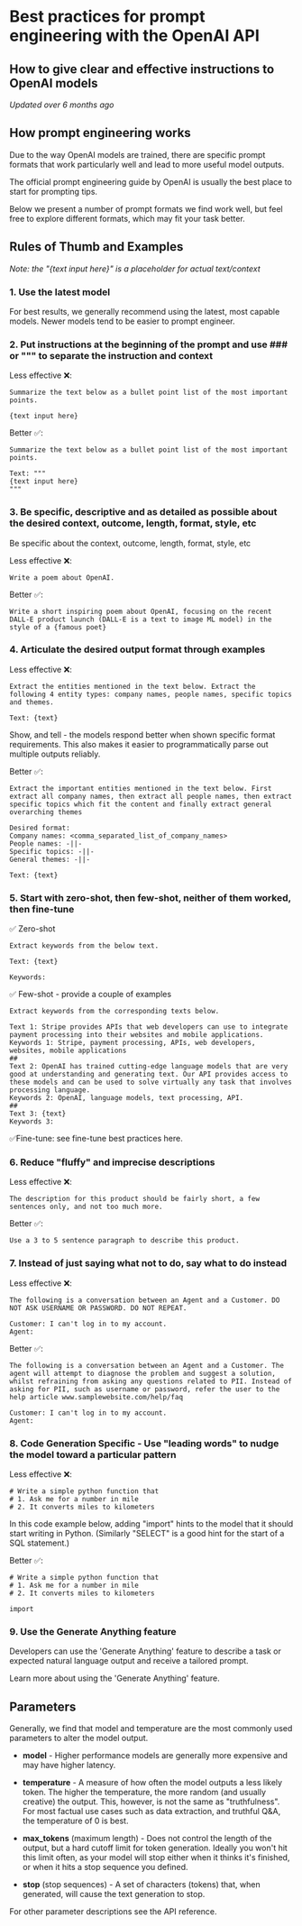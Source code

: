 # Best practices for prompt engineering with the OpenAI API
## How to give clear and effective instructions to OpenAI models

*Updated over 6 months ago*

## How prompt engineering works
Due to the way OpenAI models are trained, there are specific prompt formats that work particularly well and lead to more useful model outputs.

The official prompt engineering guide by OpenAI is usually the best place to start for prompting tips.

Below we present a number of prompt formats we find work well, but feel free to explore different formats, which may fit your task better.

## Rules of Thumb and Examples
*Note: the "{text input here}" is a placeholder for actual text/context*

### 1. Use the latest model
For best results, we generally recommend using the latest, most capable models. Newer models tend to be easier to prompt engineer.

### 2. Put instructions at the beginning of the prompt and use ### or """ to separate the instruction and context
Less effective ❌:
```
Summarize the text below as a bullet point list of the most important points.

{text input here}
```

Better ✅:
```
Summarize the text below as a bullet point list of the most important points.

Text: """
{text input here}
"""
```

### 3. Be specific, descriptive and as detailed as possible about the desired context, outcome, length, format, style, etc
Be specific about the context, outcome, length, format, style, etc

Less effective ❌:
```
Write a poem about OpenAI.
```

Better ✅:
```
Write a short inspiring poem about OpenAI, focusing on the recent DALL-E product launch (DALL-E is a text to image ML model) in the style of a {famous poet}
```

### 4. Articulate the desired output format through examples
Less effective ❌:
```
Extract the entities mentioned in the text below. Extract the following 4 entity types: company names, people names, specific topics and themes.

Text: {text}
```

Show, and tell - the models respond better when shown specific format requirements. This also makes it easier to programmatically parse out multiple outputs reliably.

Better ✅:
```
Extract the important entities mentioned in the text below. First extract all company names, then extract all people names, then extract specific topics which fit the content and finally extract general overarching themes

Desired format:
Company names: <comma_separated_list_of_company_names>
People names: -||-
Specific topics: -||-
General themes: -||-

Text: {text}
```

### 5. Start with zero-shot, then few-shot, neither of them worked, then fine-tune
✅ Zero-shot
```
Extract keywords from the below text.

Text: {text}

Keywords:
```

✅ Few-shot - provide a couple of examples
```
Extract keywords from the corresponding texts below.

Text 1: Stripe provides APIs that web developers can use to integrate payment processing into their websites and mobile applications.
Keywords 1: Stripe, payment processing, APIs, web developers, websites, mobile applications
##
Text 2: OpenAI has trained cutting-edge language models that are very good at understanding and generating text. Our API provides access to these models and can be used to solve virtually any task that involves processing language.
Keywords 2: OpenAI, language models, text processing, API.
##
Text 3: {text}
Keywords 3:
```

✅Fine-tune: see fine-tune best practices here.

### 6. Reduce "fluffy" and imprecise descriptions
Less effective ❌:
```
The description for this product should be fairly short, a few sentences only, and not too much more.
```

Better ✅:
```
Use a 3 to 5 sentence paragraph to describe this product.
```

### 7. Instead of just saying what not to do, say what to do instead
Less effective ❌:
```
The following is a conversation between an Agent and a Customer. DO NOT ASK USERNAME OR PASSWORD. DO NOT REPEAT.

Customer: I can't log in to my account.
Agent:
```

Better ✅:
```
The following is a conversation between an Agent and a Customer. The agent will attempt to diagnose the problem and suggest a solution, whilst refraining from asking any questions related to PII. Instead of asking for PII, such as username or password, refer the user to the help article www.samplewebsite.com/help/faq

Customer: I can't log in to my account.
Agent:
```

### 8. Code Generation Specific - Use "leading words" to nudge the model toward a particular pattern
Less effective ❌:
```
# Write a simple python function that
# 1. Ask me for a number in mile
# 2. It converts miles to kilometers
```

In this code example below, adding "import" hints to the model that it should start writing in Python. (Similarly "SELECT" is a good hint for the start of a SQL statement.)

Better ✅:
```
# Write a simple python function that
# 1. Ask me for a number in mile
# 2. It converts miles to kilometers

import
```

### 9. Use the Generate Anything feature
Developers can use the 'Generate Anything' feature to describe a task or expected natural language output and receive a tailored prompt.

Learn more about using the 'Generate Anything' feature.

## Parameters
Generally, we find that model and temperature are the most commonly used parameters to alter the model output.

- **model** - Higher performance models are generally more expensive and may have higher latency.

- **temperature** - A measure of how often the model outputs a less likely token. The higher the temperature, the more random (and usually creative) the output. This, however, is not the same as "truthfulness". For most factual use cases such as data extraction, and truthful Q&A, the temperature of 0 is best.

- **max_tokens** (maximum length) - Does not control the length of the output, but a hard cutoff limit for token generation. Ideally you won't hit this limit often, as your model will stop either when it thinks it's finished, or when it hits a stop sequence you defined.

- **stop** (stop sequences) - A set of characters (tokens) that, when generated, will cause the text generation to stop.

For other parameter descriptions see the API reference. 
